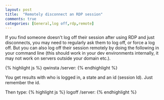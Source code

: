 ```yaml
---
layout: post
title:  "Remotely disconnect an RDP session"
comments: true
categories: [General,log off,rdp,remote]
---
```


If you find someone doesn't log off their session after using RDP and just disconnects, you may need to regularly ask them to log off, or force a log off. But you can also log off their session remotely by doing the following in your command line (this should work in your dev environments internally, it may not work on servers outside your domain etc.).

{% highlight js %}
qwinsta /server:
{% endhighlight %}

You get results with who is logged in, a state and an id (session Id). Just remember the id.

Then type:
{% highlight js %}
logoff  /server:
{% endhighlight %}
